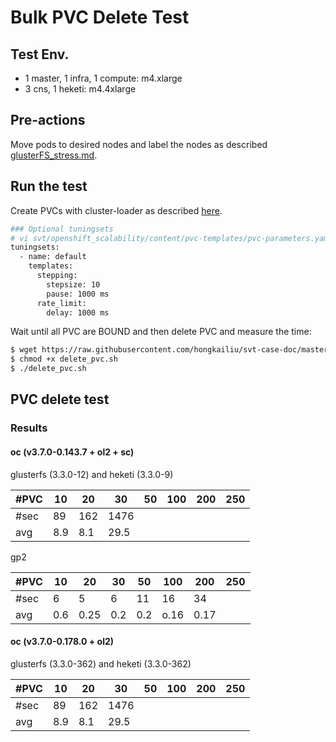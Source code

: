 # Bulk PVC Delete Test

## Test Env.
* 1 master, 1 infra, 1 compute: m4.xlarge
* 3 cns, 1 heketi: m4.4xlarge

## Pre-actions

Move pods to desired nodes and label the nodes as described [glusterFS_stress.md](glusterFS_stress.md).


## Run the test

Create PVCs with cluster-loader as described [here](glusterFS.md#run-test).

```sh
### Optional tuningsets
# vi svt/openshift_scalability/content/pvc-templates/pvc-parameters.yaml
tuningsets:
  - name: default
    templates:
      stepping:
        stepsize: 10
        pause: 1000 ms
      rate_limit:
        delay: 1000 ms
```

Wait until all PVC are BOUND and then delete PVC and measure the time:

```sh
$ wget https://raw.githubusercontent.com/hongkailiu/svt-case-doc/master/scripts/delete_pvc.sh
$ chmod +x delete_pvc.sh
$ ./delete_pvc.sh
```


## PVC delete test

### Results

#### oc (v3.7.0-0.143.7 + ol2 + sc)

glusterfs (3.3.0-12) and heketi (3.3.0-9)

| #PVC | 10  | 20 | 30 | 50 | 100 | 200 | 250 |
|------|-----|----|----|----|-----|-----|-----|
| #sec | 89  |  162  | 1476   |    |     |     |     |
| avg  | 8.9 |  8.1  |  29.5  |    |     |     |     |

gp2

| #PVC | 10  | 20 | 30 | 50 | 100 | 200 | 250 |
|------|-----|----|----|----|-----|-----|-----|
| #sec | 6  |  5  |  6  | 11   | 16    | 34    |     |
| avg  | 0.6 |  0.25  | 0.2   | 0.2   |  o.16   | 0.17    |     |

#### oc (v3.7.0-0.178.0 + ol2)

glusterfs (3.3.0-362) and heketi (3.3.0-362)

| #PVC | 10  | 20 | 30 | 50 | 100 | 200 | 250 |
|------|-----|----|----|----|-----|-----|-----|
| #sec | 89  |  162  | 1476   |    |     |     |     |
| avg  | 8.9 |  8.1  |  29.5  |    |     |     |     |
